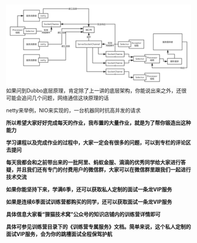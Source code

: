 
![Dubbo底层通信原理](/docs/distributed-system/images/dubbo-rock-bottom.png)
如果问到Dubbo底层原理，肯定除了上一讲的底层架构，你能说出来之外，还很可能会追问几个问题，网络通信这块原理的话

netty来举例，NIO来实现的，一台机器同时抗高并发的请求



**所以希望大家好好完成每天的作业，我布置的大量作业，就是为了帮你锻造出这种能力**

**学习课程以及完成作业的过程中，大家一定会有很多的问题，可以到专栏的评论区去提问**

**每天我都会和之前带出来的一批阿里、蚂蚁金服、滴滴的优秀同学给大家进行答疑，并且我们还有专门的付费用户的微信群，大家可以在微信群里跟我们一起进行技术交流**

**如果你能坚持下来，学满6季，还可以获取私人定制的面试一条龙VIP服务**

**如果是连续6季面试训练营都购买的同学，还可以获取面试一条龙VIP服务**

**具体信息大家看“狸猫技术窝”公众号的知识店铺内的训练营详情即可**

**具体可参见训练营目录下的《训练营专属服务》文档。简单来说，这个私人定制的面试VIP服务，会为你的跳槽面试全程保驾护航**







